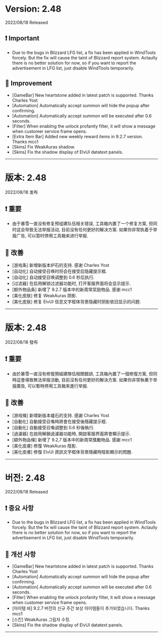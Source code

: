 # Version: 2.48
2022/08/18 Released
## ❗ Important
- Due to the bugs in Blizzard LFG list, a fix has been applied in WindTools forcely. But the fix will cause the taint of Blizzard report system. Actaully there is no better solution for now, so if you want to report the advertisement in LFG list, just disable WindTools temporarily.
## 💪 Improvement
- [GameBar] New heartstone added in latest patch is supported. Thanks Charles Yost
- [Automation] Automatically accept summon will hide the popup after confirming.
- [Automation] Automatically accept summon will be executed after 0.6 seconds.
- [Filter] When enabling the unlock profanity filter, it will show a message when customer service frame opens.
- [Extra Item Bar] Added new weekly reward items in 9.2.7 version. Thanks mcc1
- [Skins] Fix WeakAuras shadow.
- [Skins] Fix the shadow display of ElvUI datatext panels.

------
# 版本: 2.48
2022/08/18 发布
## ❗ 重要
- 由于暴雪一直没有修复预组建队伍相关错误, 工具箱内置了一个修复方案, 但同时这会导致无法举报活动, 目前没有任何更好的解决方案. 如果你非常执着于举报广告, 可以暂时停用工具箱来进行举报.
## 💪 改善
- [游戏条] 新增新版本炉石的支持. 感谢 Charles Yost
- [自动化] 自动接受召唤时将会在接受后隐藏提示框.
- [自动化] 自动接受召唤调整到 0.6 秒后执行.
- [过滤器] 在启用解锁过滤器功能时, 打开客服界面将会显示提示.
- [额外物品条] 新增了 9.2.7 版本中的新周常奖励物品. 感谢 mcc1
- [美化皮肤] 修复 WeakAuras 阴影.
- [美化皮肤] 修复 ElvUI 信息文字框体背景隐藏时阴影依旧显示的问题.

------
# 版本: 2.48
2022/08/18 發布
## ❗ 重要
- 由於暴雪一直沒有修復預組建隊伍相關錯誤, 工具箱內置了一個修復方案, 但同時這會導致無法举报活動, 目前沒有任何更好的解決方案. 如果你非常執著于举报廣告, 可以暫時停用工具箱來進行举报.
## 💪 改善
- [游戏條] 新增新版本爐石的支持. 感謝 Charles Yost
- [自動化] 自動接受召喚時將會在接受後隱藏提示框.
- [自動化] 自動接受召喚调整到 0.6 秒後執行.
- [過濾器] 在啟用解鎖過濾器功能時, 開啟客服界面將會顯示提示.
- [額外物品條] 新增了 9.2,7 版本中的新周常獎勵物品. 感謝 mcc1
- [美化皮膚] 修復 WeakAuras 陰影.
- [美化皮膚] 修復 ElvUI 資訊文字框体背景隱藏時陰影顯示的問題.

------
# 버전: 2.48
2022/08/18 Released
## ❗ 중요 사항
- Due to the bugs in Blizzard LFG list, a fix has been applied in WindTools forcely. But the fix will cause the taint of Blizzard report system. Actaully there is no better solution for now, so if you want to report the advertisement in LFG list, just disable WindTools temporarily.
## 💪 개선 사항
- [GameBar] New heartstone added in latest patch is supported. Thanks Charles Yost
- [Automation] Automatically accept summon will hide the popup after confirming.
- [Automation] Automatically accept summon will be executed after 0.6 seconds.
- [Filter] When enabling the unlock profanity filter, it will show a message when customer service frame opens.
- [아이템 바] 9.2.7 버전의 신규 주간 보상 아이템들이 추가되였습니다. Thanks mcc1
- [스킨] WeakAuras 그림자 수정.
- [Skins] Fix the shadow display of ElvUI datatext panels.

------
